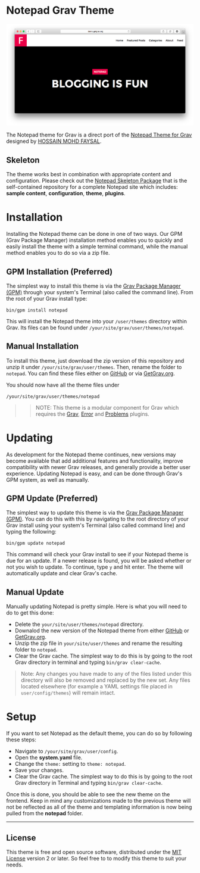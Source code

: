 # Notepad Grav Theme

![Notepad](assets/readme_1.png)

The Notepad theme for Grav is a direct port of the [Notepad Theme for Grav](https://hmfaysal.github.io/Notepad/) designed by [HOSSAIN MOHD FAYSAL](https://hmfaysal.github.io/Notepad/about/).

## Skeleton

The theme works best in combination with appropriate content and configuration. Please check out the [Notepad Skeleton Package](https://github.com/getgrav/grav-skeleton-notepad-site) that is the self-contained repository for a complete Notepad site which includes: **sample content**, **configuration**, **theme**, **plugins**.

# Installation

Installing the Notepad theme can be done in one of two ways. Our GPM (Grav Package Manager) installation method enables you to quickly and easily install the theme with a simple terminal command, while the manual method enables you to do so via a zip file. 

## GPM Installation (Preferred)

The simplest way to install this theme is via the [Grav Package Manager (GPM)](https://learn.getgrav.org/advanced/grav-gpm) through your system's Terminal (also called the command line).  From the root of your Grav install type:

    bin/gpm install notepad

This will install the Notepad theme into your `/user/themes` directory within Grav. Its files can be found under `/your/site/grav/user/themes/notepad`.

## Manual Installation

To install this theme, just download the zip version of this repository and unzip it under `/your/site/grav/user/themes`. Then, rename the folder to `notepad`. You can find these files either on [GitHub](https://github.com/getgrav/grav-theme-notepad) or via [GetGrav.org](https://getgrav.org/downloads/themes).

You should now have all the theme files under

    /your/site/grav/user/themes/notepad

>> NOTE: This theme is a modular component for Grav which requires the [Grav](https://github.com/getgrav/grav), [Error](https://github.com/getgrav/grav-theme-error) and [Problems](https://github.com/getgrav/grav-plugin-problems) plugins.

# Updating

As development for the Notepad theme continues, new versions may become available that add additional features and functionality, improve compatibility with newer Grav releases, and generally provide a better user experience. Updating Notepad is easy, and can be done through Grav's GPM system, as well as manually.

## GPM Update (Preferred)

The simplest way to update this theme is via the [Grav Package Manager (GPM)](https://learn.getgrav.org/advanced/grav-gpm). You can do this with this by navigating to the root directory of your Grav install using your system's Terminal (also called command line) and typing the following:

    bin/gpm update notepad

This command will check your Grav install to see if your Notepad theme is due for an update. If a newer release is found, you will be asked whether or not you wish to update. To continue, type `y` and hit enter. The theme will automatically update and clear Grav's cache.

## Manual Update

Manually updating Notepad is pretty simple. Here is what you will need to do to get this done:

* Delete the `your/site/user/themes/notepad` directory.
* Downalod the new version of the Notepad theme from either [GitHub](https://github.com/getgrav/grav-plugin-notepad) or [GetGrav.org](https://getgrav.org/downloads/themes#extras).
* Unzip the zip file in `your/site/user/themes` and rename the resulting folder to `notepad`.
* Clear the Grav cache. The simplest way to do this is by going to the root Grav directory in terminal and typing `bin/grav clear-cache`.

> Note: Any changes you have made to any of the files listed under this directory will also be removed and replaced by the new set. Any files located elsewhere (for example a YAML settings file placed in `user/config/themes`) will remain intact.

# Setup

If you want to set Notepad as the default theme, you can do so by following these steps:

* Navigate to `/your/site/grav/user/config`.
* Open the **system.yaml** file.
* Change the `theme:` setting to `theme: notepad`.
* Save your changes.
* Clear the Grav cache. The simplest way to do this is by going to the root Grav directory in Terminal and typing `bin/grav clear-cache`.

Once this is done, you should be able to see the new theme on the frontend. Keep in mind any customizations made to the previous theme will not be reflected as all of the theme and templating information is now being pulled from the **notepad** folder.

---

## License

This theme is free and open source software, distributed under the [MIT License](/LICENSE) version 2 or later. So feel free to to modify this theme to suit your needs.
